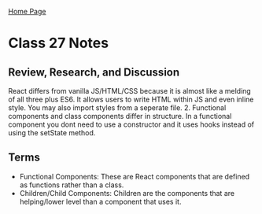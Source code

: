 [Home Page](https://devaoc.github.io/reading-notes/)

# Class 27 Notes

## Review, Research, and Discussion

React differs from vanilla JS/HTML/CSS because it is almost like a melding of all three plus ES6. It allows users to write HTML within JS and even inline style. You may also import styles from a seperate file. 2. Functional components and class components differ in structure. In a functional component you dont need to use a constructor and it uses hooks instead of using the setState method.

## Terms

- Functional Components: These are React components that are defined as functions rather than a class.
- Children/Child Components: Children are the components that are helping/lower level than a component that uses it.
